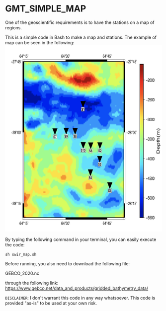 # GMT_SIMPLE_MAP
One of the geoscientific requirements is to have the stations on a map of regions.

This is a simple code in Bash to make a map and stations. The example of map can be seen in the following:
<img src="map_result.png" width="800" height="600">


By typing the following command in your terminal, you can easily execute the code:

```
sh swir_map.sh
```
Before running, you also need to download the following file:

GEBCO_2020.nc

through the following link:
https://www.gebco.net/data_and_products/gridded_bathymetry_data/


`DISCLAIMER`:  I don't warrant this code in any way whatsoever. This code is provided "as-is" to be used at your own risk.
